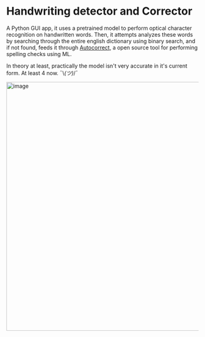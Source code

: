# Handwriting detector and Corrector 
A Python GUI app, it uses a pretrained model to perform optical character recognition on handwritten words. 
Then, it attempts analyzes these words by searching through the entire english dictionary using binary search, and if not found, feeds it through <a href="https://github.com/filyp/autocorrect">Autocorrect</a>, 
a open source tool for performing spelling checks using ML. 

In theory at least, practically the model isn't very accurate in it's current form. At least 4 now. ¯\\_(ツ)_/¯

<img width="653" alt="image" src="https://user-images.githubusercontent.com/69230048/178080816-64daa8d4-f33f-4b4a-bbba-ec614ed97afc.png">
